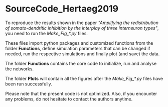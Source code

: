 # SourceCode_Hertaeg2019

To reproduce the results shown in the paper *"Amplifying the redistribution of somato-dendritic inhibition by the interplay of three interneuron types"*, you need to run the *Make_Fig_\*.py* files.

These files import python packages and customized functions from the folder **Functions**, define simulation parameters that can be changed if needed, run the respective simulations and finally plot (and save) the data.

The folder **Functions** contains the core code to initialize, run and analyse the networks.

The folder **Plots** will contain all the figures after the *Make_Fig_\*.py* files have been run successfully.

Please note that the present code is not optimized. Also, if you encounter any problems, do not hesitate to contact the authors anytime. 
